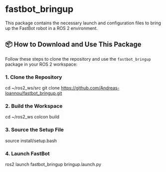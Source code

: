 # fastbot_bringup

This package contains the necessary launch and configuration files to bring up the FastBot robot in a ROS 2 environment.

## 📦 How to Download and Use This Package

Follow these steps to clone the repository and use the `fastbot_bringup` package in your ROS 2 workspace:

### 1. Clone the Repository

cd ~/ros2_ws/src
git clone https://github.com/Andreas-Ioannou/fastbot_bringup.git

### 2.  Build the Workspace

cd ~/ros2_ws
colcon build

### 3. Source the Setup File

source install/setup.bash

### 4. Launch FastBot

ros2 launch fastbot_bringup bringup.launch.py
